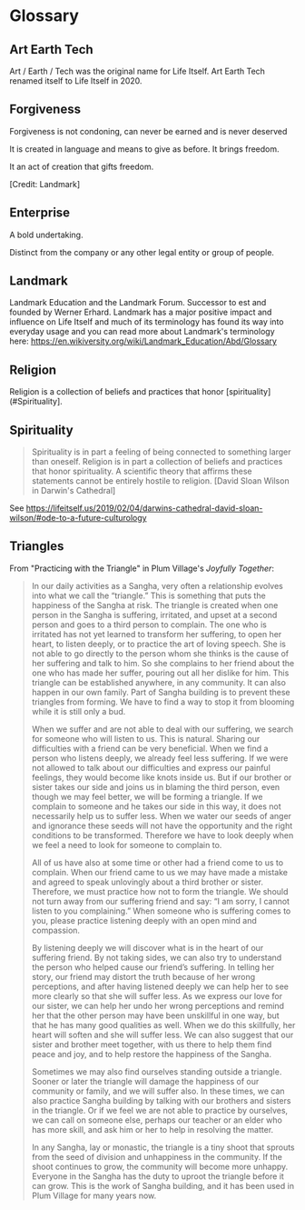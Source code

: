 # Glossary

## Art Earth Tech

Art / Earth / Tech was the original name for Life Itself. Art Earth Tech renamed itself to Life Itself in 2020.

## Forgiveness

Forgiveness is not condoning, can never be earned and is never deserved

It is created in language and means to give as before. It brings freedom.

It an act of creation that gifts freedom.

[Credit: Landmark]

## Enterprise

A bold undertaking.

Distinct from the company or any other legal entity or group of people.

## Landmark

Landmark Education and the Landmark Forum. Successor to est and founded by Werner Erhard. Landmark has a major positive impact and influence on Life Itself and much of its terminology has found its way into everyday usage and you can read more about Landmark's terminology here: https://en.wikiversity.org/wiki/Landmark_Education/Abd/Glossary

## Religion

Religion is a collection of beliefs and practices that honor [spirituality](#Spirituality].

## Spirituality

> Spirituality is in part a feeling of being connected to something larger than oneself. Religion is in part a collection of beliefs and practices that honor spirituality. A scientific theory that affirms these statements cannot be entirely hostile to religion. [David Sloan Wilson in Darwin's Cathedral]

See https://lifeitself.us/2019/02/04/darwins-cathedral-david-sloan-wilson/#ode-to-a-future-culturology

## Triangles

From "Practicing with the Triangle" in Plum Village's *Joyfully Together*:
 
> In our daily activities as a Sangha, very often a relationship evolves into what we call the “triangle.” This is something that puts the happiness of the Sangha at risk. The triangle is created when one person in the Sangha is suffering, irritated, and upset at a second person and goes to a third person to complain. The one who is irritated has not yet learned to transform her suffering, to open her heart, to listen deeply, or to practice the art of loving speech. She is not able to go directly to the person whom she thinks is the cause of her suffering and talk to him. So she complains to her friend about the one who has made her suffer, pouring out all her dislike for him. This triangle can be established anywhere, in any community. It can also happen in our own family. Part of Sangha building is to prevent these triangles from forming. We have to find a way to stop it from blooming while it is still only a bud.
> 
> When we suffer and are not able to deal with our suffering, we search for someone who will listen to us. This is natural. Sharing our difficulties with a friend can be very beneficial. When we find a person who listens deeply, we already feel less suffering. If we were not allowed to talk about our difficulties and express our painful feelings, they would become like knots inside us. But if our brother or sister takes our side and joins us in blaming the third person, even though we may feel better, we will be forming a triangle. If we complain to someone and he takes our side in this way, it does not necessarily help us to suffer less. When we water our seeds of anger and ignorance these seeds will not have the opportunity and the right conditions to be transformed. Therefore we have to look deeply when we feel a need to look for someone to complain to.
> 
> All of us have also at some time or other had a friend come to us to complain. When our friend came to us we may have made a mistake and agreed to speak unlovingly about a third brother or sister. Therefore, we must practice how not to form the triangle. We should not turn away from our suffering friend and say: “I am sorry, I cannot listen to you complaining.” When someone who is suffering comes to you, please practice listening deeply with an open mind and compassion.
> 
> By listening deeply we will discover what is in the heart of our suffering friend. By not taking sides, we can also try to understand the person who helped cause our friend’s suffering. In telling her story, our friend may distort the truth because of her wrong perceptions, and after having listened deeply we can help her to see more clearly so that she will suffer less. As we express our love for our sister, we can help her undo her wrong perceptions and remind her that the other person may have been unskillful in one way, but that he has many good qualities as well. When we do this skillfully, her heart will soften and she will suffer less. We can also suggest that our sister and brother meet together, with us there to help them find peace and joy, and to help restore the happiness of the Sangha.
> 
> Sometimes we may also find ourselves standing outside a triangle. Sooner or later the triangle will damage the happiness of our community or family, and we will suffer also. In these times, we can also practice Sangha building by talking with our brothers and sisters in the triangle. Or if we feel we are not able to practice by ourselves, we can call on someone else, perhaps our teacher or an elder who has more skill, and ask him or her to help in resolving the matter.
> 
> In any Sangha, lay or monastic, the triangle is a tiny shoot that sprouts from the seed of division and unhappiness in the community. If the shoot continues to grow, the community will become more unhappy. Everyone in the Sangha has the duty to uproot the triangle before it can grow. This is the work of Sangha building, and it has been used in Plum Village for many years now.
